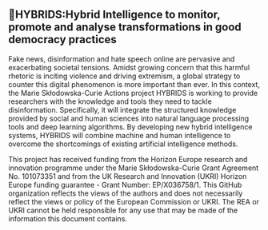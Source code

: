 



## 👋HYBRIDS:Hybrid Intelligence to monitor, promote and analyse transformations in good democracy practices 
Fake news, disinformation and hate speech online are pervasive and exacerbating societal tensions. Amidst growing concern that this harmful rhetoric is inciting violence and driving extremism, a global strategy to counter this digital phenomenon is more important than ever. In this context, the Marie Skłodowska-Curie Actions project HYBRIDS is working to provide researchers with the knowledge and tools they need to tackle disinformation. Specifically, it will integrate the structured knowledge provided by social and human sciences into natural language processing tools and deep learning algorithms. By developing new hybrid intelligence systems, HYBRIDS will combine machine and human intelligence to overcome the shortcomings of existing artificial intelligence methods.

This project has received funding from the Horizon Europe research and innovation programme under the Marie Skłodowska-Curie Grant Agreement No. 101073351 and from the UK Research and Innovation (UKRI) Horizon Europe funding guarantee - Grant Number: EP/X036758/1. 
This GitHub organization reflects the views of the authors and does not necessarily reflect the views or policy of the European Commission or UKRI. The REA or UKRI cannot be held responsible for any use that may be made of the information this document contains.
<!--

**Here are some ideas to get you started:**

🙋‍♀️ A short introduction - what is your organization all about?
🌈 Contribution guidelines - how can the community get involved?
👩‍💻 Useful resources - where can the community find your docs? Is there anything else the community should know?
🍿 Fun facts - what does your team eat for breakfast?
🧙 Remember, you can do mighty things with the power of [Markdown](https://docs.github.com/github/writing-on-github/getting-started-with-writing-and-formatting-on-github/basic-writing-and-formatting-syntax)
-->
